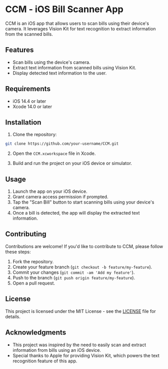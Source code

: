 # CCM - iOS Bill Scanner App

CCM is an iOS app that allows users to scan bills using their device's camera. It leverages Vision Kit for text recognition to extract information from the scanned bills.

## Features

- Scan bills using the device's camera.
- Extract text information from scanned bills using Vision Kit.
- Display detected text information to the user.

## Requirements

- iOS 14.4 or later
- Xcode 14.0 or later

## Installation

1. Clone the repository:

```bash
git clone https://github.com/your-username/CCM.git
```

2. Open the `CCM.xcworkspace` file in Xcode.

3. Build and run the project on your iOS device or simulator.

## Usage

1. Launch the app on your iOS device.
2. Grant camera access permission if prompted.
3. Tap the "Scan Bill" button to start scanning bills using your device's camera.
4. Once a bill is detected, the app will display the extracted text information.

## Contributing

Contributions are welcome! If you'd like to contribute to CCM, please follow these steps:

1. Fork the repository.
2. Create your feature branch (`git checkout -b feature/my-feature`).
3. Commit your changes (`git commit -am 'Add my feature'`).
4. Push to the branch (`git push origin feature/my-feature`).
5. Open a pull request.

## License

This project is licensed under the MIT License - see the [LICENSE](LICENSE) file for details.

## Acknowledgments

- This project was inspired by the need to easily scan and extract information from bills using an iOS device.
- Special thanks to Apple for providing Vision Kit, which powers the text recognition feature of this app.
